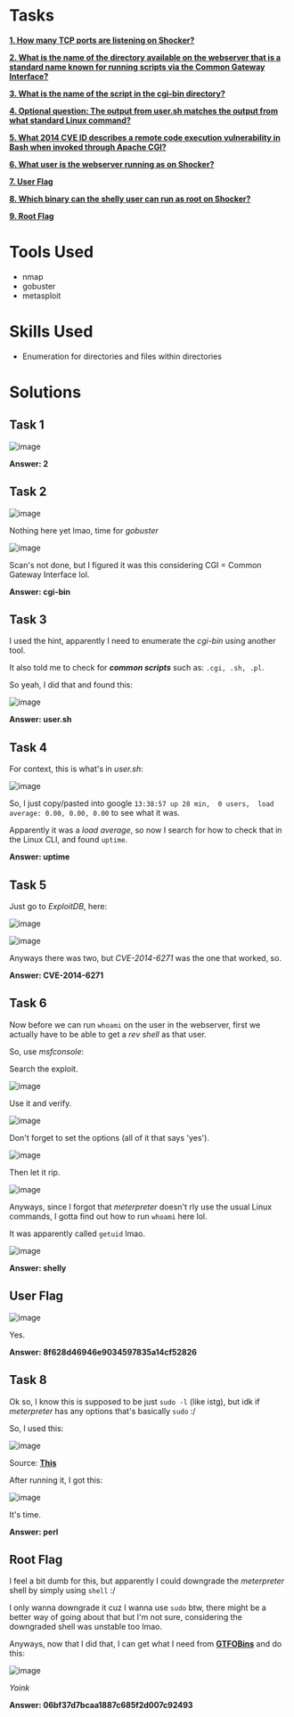 # Tasks

[**1. How many TCP ports are listening on Shocker?**](#task-1)

[**2. What is the name of the directory available on the webserver that is a standard name known for running scripts via the Common Gateway Interface?**](#task-2)

[**3. What is the name of the script in the cgi-bin directory?**](#task-3)

[**4. Optional question: The output from user.sh matches the output from what standard Linux command?**](#task-4)

[**5. What 2014 CVE ID describes a remote code execution vulnerability in Bash when invoked through Apache CGI?**](#task-5)

[**6. What user is the webserver running as on Shocker?**](#task-6)

[**7. User Flag**](#user-flag)

[**8. Which binary can the shelly user can run as root on Shocker?**](#task-8)

[**9. Root Flag**](#root-flag)

# Tools Used

- nmap
- gobuster
- metasploit

# Skills Used

- Enumeration for directories and files within directories

# Solutions

## Task 1

![image](https://github.com/user-attachments/assets/e5cc02f3-a1e8-471d-b553-ab46527271a3)

**Answer: 2**

## Task 2

![image](https://github.com/user-attachments/assets/c83eaf09-2278-4597-b827-4b50bcf53a60)

Nothing here yet lmao, time for _gobuster_

![image](https://github.com/user-attachments/assets/2e10801b-6f97-4c2e-b2c2-44ffcb4aaee8)

Scan's not done, but I figured it was this considering CGI = Common Gateway Interface lol.

**Answer: cgi-bin**

## Task 3

I used the hint, apparently I need to enumerate the _cgi-bin_ using another tool.

It also told me to check for **_common scripts_** such as: ```.cgi, .sh, .pl```.

So yeah, I did that and found this:

![image](https://github.com/user-attachments/assets/2916e298-82f1-46f0-ad5b-c304416471ba)

**Answer: user.sh**

## Task 4

For context, this is what's in _user.sh_:

![image](https://github.com/user-attachments/assets/e4a50e52-36de-4f3f-b17e-3e3a6c74990d)

So, I just copy/pasted into google ```13:38:57 up 28 min,  0 users,  load average: 0.00, 0.00, 0.00``` to see what it was.

Apparently it was a _load average_, so now I search for how to check that in the Linux CLI, and found ```uptime```.

**Answer: uptime**

## Task 5

Just go to _ExploitDB_, here:

![image](https://github.com/user-attachments/assets/a08b6e01-cd53-4a16-b9b4-75df062862ec)

![image](https://github.com/user-attachments/assets/7634968c-8712-4dd4-bd6c-00c76b2d5867)

Anyways there was two, but _CVE-2014-6271_ was the one that worked, so.

**Answer: CVE-2014-6271**

## Task 6

Now before we can run ```whoami``` on the user in the webserver, first we actually have to be able to get a _rev shell_ as that user.

So, use _msfconsole_:

Search the exploit.

![image](https://github.com/user-attachments/assets/a66586a3-01ed-486e-aef4-438b2f94eab3)

Use it and verify.

![image](https://github.com/user-attachments/assets/1f489637-1c6b-4f4c-83c4-cf248bb0856f)

Don't forget to set the options (all of it that says 'yes').

![image](https://github.com/user-attachments/assets/5feb644f-ad70-4183-b187-e911d13e14fd)

Then let it rip.

![image](https://github.com/user-attachments/assets/026e9850-8b67-4252-8fdd-cb66d30b266f)

Anyways, since I forgot that _meterpreter_ doesn't rly use the usual Linux commands, I gotta find out how to run ```whoami``` here lol.

It was apparently called ```getuid``` lmao.

![image](https://github.com/user-attachments/assets/68237bb2-6a44-479a-a116-1340445f1439)

**Answer: shelly**

## User Flag

![image](https://github.com/user-attachments/assets/49196e8c-5e90-4060-9092-84e97cfab476)

Yes.

**Answer: 8f628d46946e9034597835a14cf52826**

## Task 8

Ok so, I know this is supposed to be just ```sudo -l``` (like istg), but idk if _meterpreter_ has any options that's basically ```sudo``` :/

So, I used this:

![image](https://github.com/user-attachments/assets/9e21ea35-483e-43e9-897d-31721acf5e18)

Source: [**This**](https://www.infosecmatter.com/metasploit-module-library/?mm=post/multi/recon/sudo_commands)

After running it, I got this:

![image](https://github.com/user-attachments/assets/85cedf9a-c55f-456d-850e-b4217ff0b2c5)

It's time.

**Answer: perl**

## Root Flag

I feel a bit dumb for this, but apparently I could downgrade the _meterpreter_ shell by simply using ```shell``` :/

I only wanna downgrade it cuz I wanna use ```sudo``` btw, there might be a better way of going about that but I'm not sure, considering the downgraded shell was unstable too lmao.

Anyways, now that I did that, I can get what I need from [**GTFOBins**](https://gtfobins.github.io/) and do this:

![image](https://github.com/user-attachments/assets/29ad8b61-f229-4d32-8038-bd96b6e7f969)

_Yoink_

**Answer: 06bf37d7bcaa1887c685f2d007c92493**

